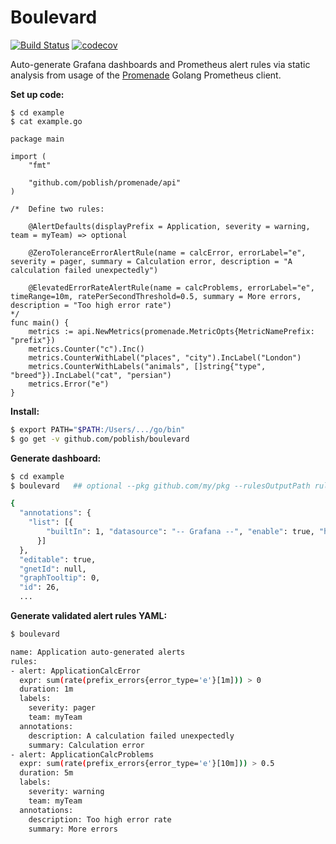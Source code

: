 # Boulevard

[![Build Status](https://travis-ci.com/poblish/boulevard.svg?branch=master)](https://travis-ci.com/poblish/boulevard)
[![codecov](https://codecov.io/gh/poblish/boulevard/branch/master/graph/badge.svg?token=sgcOWUtDqa)](https://codecov.io/gh/poblish/boulevard)

Auto-generate Grafana dashboards and Prometheus alert rules via static analysis from usage of the [Promenade](https://github.com/poblish/promenade) Golang Prometheus client.

**Set up code:**

````golang
$ cd example
$ cat example.go

package main

import (
	"fmt"

	"github.com/poblish/promenade/api"
)

/*  Define two rules:

    @AlertDefaults(displayPrefix = Application, severity = warning, team = myTeam) => optional

    @ZeroToleranceErrorAlertRule(name = calcError, errorLabel="e", severity = pager, summary = Calculation error, description = "A calculation failed unexpectedly")

    @ElevatedErrorRateAlertRule(name = calcProblems, errorLabel="e", timeRange=10m, ratePerSecondThreshold=0.5, summary = More errors, description = "Too high error rate")
*/
func main() {
	metrics := api.NewMetrics(promenade.MetricOpts{MetricNamePrefix: "prefix"})
	metrics.Counter("c").Inc()
	metrics.CounterWithLabel("places", "city").IncLabel("London")
	metrics.CounterWithLabels("animals", []string{"type", "breed"}).IncLabel("cat", "persian")
	metrics.Error("e")
}
````

**Install:**

````bash
$ export PATH="$PATH:/Users/.../go/bin"
$ go get -v github.com/poblish/boulevard
````

**Generate dashboard:**

````bash
$ cd example
$ boulevard   ## optional --pkg github.com/my/pkg --rulesOutputPath rules/alert_rules.yaml --dashboardOutputPath dashboards/grafana_dashboard.json

{
  "annotations": {
    "list": [{
        "builtIn": 1, "datasource": "-- Grafana --", "enable": true, "hide": true, "iconColor": "rgba(0, 211, 255, 1)", "name": "Annotations & Alerts", "type": "dashboard"
      }]
  },
  "editable": true,
  "gnetId": null,
  "graphTooltip": 0,
  "id": 26,
  ...
````

**Generate validated alert rules YAML:**

````bash
$ boulevard

name: Application auto-generated alerts
rules:
- alert: ApplicationCalcError
  expr: sum(rate(prefix_errors{error_type='e'}[1m])) > 0
  duration: 1m
  labels:
    severity: pager
    team: myTeam
  annotations:
    description: A calculation failed unexpectedly
    summary: Calculation error
- alert: ApplicationCalcProblems
  expr: sum(rate(prefix_errors{error_type='e'}[10m])) > 0.5
  duration: 5m
  labels:
    severity: warning
    team: myTeam
  annotations:
    description: Too high error rate
    summary: More errors
````
